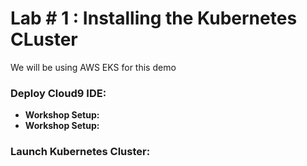 # Lab # 1 : Installing the Kubernetes CLuster
We will be using AWS EKS for this demo

### Deploy Cloud9 IDE:
* **Workshop Setup:**
* **Workshop Setup:**
### Launch Kubernetes Cluster:

